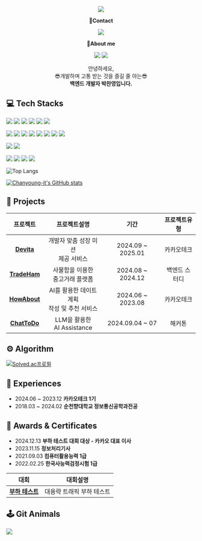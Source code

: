 <!-- header -->
<p align='center'>
  <img src="https://capsule-render.vercel.app/api?type=waving&color=ADD8E6&fontColor=0F1035&height=200&section=header&text=Welcome+to+Chanyoung's+Github!👋&fontSize=40"/>
</p>


<!-- Contact badge -->
<p align='center'><strong>📧Contact</strong></p>
<p align='center'>
  <!-- gmail -->
  <img src="https://img.shields.io/badge/uniti2037@gmail.com-EA4335?style=flat-square&logo=gmail&logoColor=white"/>
</p>

<!-- About me badge -->
<p align='center'><strong>👋About me</strong></p>
<p align='center'>
  <!-- Portfolio -->
<!--   <a href="https://substantial-radish-aee.notion.site/YOO-SEUNGAH-f8ec26cbeada4ee48ea40a940330324d?pvs=4"><img src="https://img.shields.io/badge/Portfolio-000000?style=flat-square&logo=notion&logoColor=white"/></a> -->
  <!-- Tistory -->
  <a href="https://young-code.tistory.com"><img src="https://img.shields.io/badge/Tech Blog-FF5722?style=flat-square&logo=tistory&logoColor=white"/></a>
  <!-- Velog -->
  <a href="https://velog.io/@uniti0903/posts"><img src="https://img.shields.io/badge/First Tech Blog-20C997?style=flat-square&logo=velog&logoColor=white"/></a>
</p>

<!-- 소개글 -->
<p align='center'>
  안녕하세요,<br>
  😎개발하며 고통 받는 것을 즐길 줄 아는😎<br>
  <strong>백엔드 개발자 박찬영입니다.</strong>
</p>

<!-- 기술 스택 -->
## 💻 Tech Stacks
<!-- Backend -->
<p>
  <img src="https://img.shields.io/badge/Java-b07219?style=flat-square&logoColor=white"/>
  <img src="https://img.shields.io/badge/Spring Boot-6DB33F?style=flat-square&logo=springboot&logoColor=white"/>
  <img src="https://img.shields.io/badge/Spring Data JPA-6DB33F?style=flat-square&logoColor=white"/>
  <img src="https://img.shields.io/badge/MySQL-4479A1?style=flat-square&logo=mysql&logoColor=white"/>
  <img src="https://img.shields.io/badge/Redis-DC382D?style=flat-square&logo=redis&logoColor=white"/>
  <img src="https://img.shields.io/badge/Apache JMeter-D22128?style=flat-square&logo=apache%20jmeter&logoColor=white"/>
</p>
<!-- DevOps -->
<p>
  <img src="https://img.shields.io/badge/amazon-FF9900?style=flat-square&logo=amazon&logoColor=black" />
  <img src="https://img.shields.io/badge/jenkins-D24939?style=flat-square&logo=jenkins&logoColor=white" />
  <img src="https://img.shields.io/badge/github%20actions-2088FF?style=flat-square&logo=github%20actions&logoColor=white" />
  <img src="https://img.shields.io/badge/docker-2496ED?style=flat-square&logo=docker&logoColor=white" />
  <img src="https://img.shields.io/badge/nginx-269539?style=flat-square&logo=nginx&logoColor=white" />
  <img src="https://img.shields.io/badge/terraform-623CE4?style=flat-square&logo=terraform&logoColor=white" />
  <img src="https://img.shields.io/badge/prometheus-E6522C?style=flat-square&logo=prometheus&logoColor=white" />
  <img src="https://img.shields.io/badge/grafana-F46800?style=flat-square&logo=grafana&logoColor=white" />
</p>
<!-- Frontend -->
<p>
  <img src="https://img.shields.io/badge/HTML5-E34F26?style=flat-square&logo=html5&logoColor=white"/>
  <img src="https://img.shields.io/badge/CSS3-1572B6?style=flat-square&logo=css3&logoColor=white"/>
</p>
<!-- Tools -->
<p>
  <img src="https://img.shields.io/badge/Git-F05032?style=flat-square&logo=git&logoColor=white"/>
  <img src="https://img.shields.io/badge/GitHub-181717?style=flat-square&logo=github&logoColor=white"/>
  <img src="https://img.shields.io/badge/Jira-0053CC?style=flat-square&logo=jira&logoColor=white"/>
  <img src="https://img.shields.io/badge/Notion-000000?style=flat-square&logo=notion&logoColor=white"/>
</p>

<!-- 사용한 언어 순위 카드 -->
![Top Langs](https://github-readme-stats.vercel.app/api/top-langs/?username=SeungAh-Yoo99&layout=compact&theme=tokyonight)

<!-- GitHub Stats Card -->
[![Chanyoung-it's GitHub stats](https://github-readme-stats.vercel.app/api?username=chanyoungit&show_icons=true&theme=tokyonight)](https://github.com/chanyoungit/github-readme-stats)

<!-- 프로젝트 -->
## 💾 Projects
|프로젝트|프로젝트설명|기간|프로젝트유형|
|:---:|:---:|:---:|:---:|
|<strong>[Devita](https://github.com/chanyoungit/devita-app-backend)<strong>|개발자 맞춤 성장 미션 <br>제공 서비스|2024.09 ~ 2025.01|카카오테크|
|<strong>[TradeHam](https://github.com/chanyoungit/tradeham-backend)<strong>|사물함을 이용한 <br> 중고거래 플랫폼|2024.08 ~ 2024.12|백엔드 스터디|
|<strong>[HowAbout](https://github.com/chanyoungit/howabout-devops)<strong>|AI를 활용한 데이트 계획 <br>작성 및 추천 서비스|2024.06 ~ 2023.08|카카오테크|
|<strong>[ChatToDo](https://github.com/ktb-hackerthon)<strong>|LLM을 활용한 <br> AI Assistance|2024.09.04 ~ 07|해커톤|

<!-- 알고리즘 역량 -->
## ⚙️ Algorithm

<!-- solved.ac 프로필 -->
[![Solved.ac프로필](http://mazassumnida.wtf/api/v2/generate_badge?boj=uniti0903)](https://solved.ac/uniti0903)

<!-- 경험 -->
## 🏃 Experiences
<ul>
  <li>2024.06 ~ 2023.12 <strong>카카오테크 1기</strong></li>
  <li>2018.03 ~ 2024.02 <strong>순천향대학교 정보통신공학과전공</strong></li>
</ul>

<!-- 자격증 -->
## 🏅 Awards & Certificates
<ul>
  <li>2024.12.13 <strong>부하 테스트 대회 대상 - 카카오 대표 이사</strong></li>
  <li>2023.11.15 <strong>정보처리기사</strong></li>
  <li>2021.09.03 <strong>컴퓨터활용능력 1급</strong></li>
  <li>2022.02.25 <strong>한국사능력검정시험 1급</strong></li>
</ul>

|대회|대회설명|
|:---:|:---:|
|<strong>[부하 테스트](https://github.com/chanyoungit/large-scale-load-testing-challenge)<strong>|대용략 트래픽 부하 테스트|

<!-- 게임 -->
## 🕹️ Git Animals
<a href="https://github.com/devxb/gitanimals">
  <img src="https://render.gitanimals.org/farms/chanyoungit"/>
</a>
